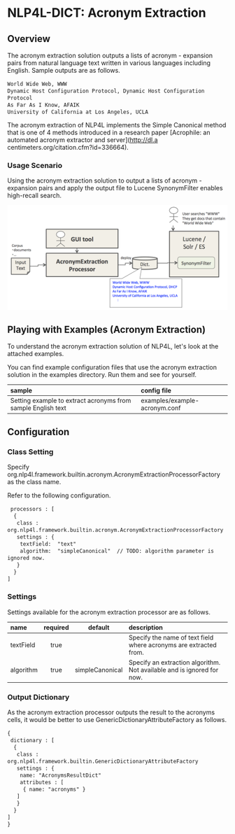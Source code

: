 # NLP4L-DICT: Acronym Extraction 

## Overview

The acronym extraction solution outputs a lists of acronym - expansion pairs from natural language text written in various languages including English. Sample outputs are as follows.

```
World Wide Web, WWW
Dynamic Host Configuration Protocol, Dynamic Host Configuration Protocol
As Far As I Know, AFAIK
University of California at Los Angeles, UCLA
```

The acronym extraction of NLP4L implements the Simple Canonical method that is one of 4 methods introduced in a research paper [Acrophile: an automated acronym extractor and server](http://dl.a centimeters.org/citation.cfm?id=336664).

### Usage Scenario 

Using the acronym extraction solution to output a lists of acronym - expansion pairs and apply the output file to Lucene SynonymFilter enables high-recall search.

![acronym](images/dict_acronym.png)

## Playing with Examples (Acronym Extraction)

To understand the acronym extraction solution of NLP4L, let's look at the attached examples.

You can find example configuration files that use the acronym extraction solution in the examples directory. Run them and see for yourself.

|sample|config file|
|:--|:--|
|Setting example to extract acronyms from sample English text|examples/example-acronym.conf|

## Configuration

### Class Setting

Specify org.nlp4l.framework.builtin.acronym.AcronymExtractionProcessorFactory as the class name.

Refer to the following configuration.

```
 processors : [
  {
   class : org.nlp4l.framework.builtin.acronym.AcronymExtractionProcessorFactory
   settings : {
    textField:  "text"
    algorithm:  "simpleCanonical"  // TODO: algorithm parameter is ignored now.
   }
  }
]
```

### Settings

Settings available for the acronym extraction processor are as follows.

|name|required|default|description|
|:--|:--:|:--:|:--|
|textField|true||Specify the name of text field where acronyms are extracted from.|
|algorithm|true|simpleCanonical|Specify an extraction algorithm. Not available and is ignored for now.|

### Output Dictionary

As the acronym extraction processor outputs the result to the acronyms cells, it would be better to use GenericDictionaryAttributeFactory as follows.

```
{
 dictionary : [
  {
   class : org.nlp4l.framework.builtin.GenericDictionaryAttributeFactory
   settings : {
    name: "AcronymsResultDict"
    attributes : [
     { name: "acronyms" }
   ]
   }
  }
]
}
```
